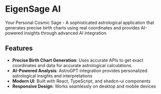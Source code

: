 # EigenSage AI

Your Personal Cosmic Sage - A sophisticated astrological application that generates precise birth charts using real coordinates and provides AI-powered insights through advanced AI integration.

## Features

- **Precise Birth Chart Generation**: Uses accurate APIs to get exact coordinates and data for accurate astrological calculations.
- **AI-Powered Analysis**: AstroGPT integration provides personalized astrological insights and interpretations
- **Modern UI**: Built with React, TypeScript, and shadcn-ui components
- **Responsive Design**: Works seamlessly on desktop and mobile devices

